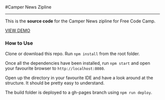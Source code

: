 #Camper News Zipline

___

This is the **source code** for the Camper News zipline for Free Code Camp.

[VIEW DEMO](http://n8-b.github.io/camper-news/)

### How to Use
Clone or download this repo. Run `npm install` from the root folder.

Once all the dependencies have been installed, run `npm start` and open your favourite browser to `http://localhost:8080`.

Open up the directory in your favourite IDE and have a look around at the structure. It should be pretty easy to understand.

The build folder is deployed to a gh-pages branch using `npm run deploy`.
